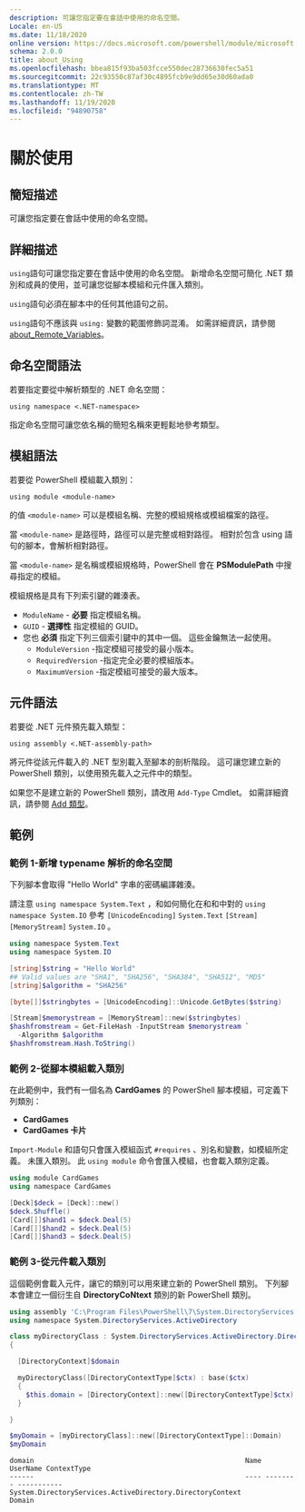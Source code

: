 ```yaml
---
description: 可讓您指定要在會話中使用的命名空間。
Locale: en-US
ms.date: 11/18/2020
online version: https://docs.microsoft.com/powershell/module/microsoft.powershell.core/about/about_using?view=powershell-7.1&WT.mc_id=ps-gethelp
schema: 2.0.0
title: about_Using
ms.openlocfilehash: bbea815f93ba503fcce550dec28736630fec5a51
ms.sourcegitcommit: 22c93550c87af30c4895fcb9e9dd65e30d60ada0
ms.translationtype: MT
ms.contentlocale: zh-TW
ms.lasthandoff: 11/19/2020
ms.locfileid: "94890758"
---
```

# <a name="about-using"></a>關於使用

## <a name="short-description"></a>簡短描述
可讓您指定要在會話中使用的命名空間。

## <a name="long-description"></a>詳細描述

`using`語句可讓您指定要在會話中使用的命名空間。 新增命名空間可簡化 .NET 類別和成員的使用，並可讓您從腳本模組和元件匯入類別。

`using`語句必須在腳本中的任何其他語句之前。

`using`語句不應該與 `using:` 變數的範圍修飾詞混淆。 如需詳細資訊，請參閱 [about_Remote_Variables](about_Remote_Variables.md)。

## <a name="namespace-syntax"></a>命名空間語法

若要指定要從中解析類型的 .NET 命名空間：

```
using namespace <.NET-namespace>
```

指定命名空間可讓您依名稱的簡短名稱來更輕鬆地參考類型。

## <a name="module-syntax"></a>模組語法

若要從 PowerShell 模組載入類別：

```
using module <module-name>
```

的值 `<module-name>` 可以是模組名稱、完整的模組規格或模組檔案的路徑。

當 `<module-name>` 是路徑時，路徑可以是完整或相對路徑。 相對於包含 using 語句的腳本，會解析相對路徑。

當 `<module-name>` 是名稱或模組規格時，PowerShell 會在 **PSModulePath** 中搜尋指定的模組。

模組規格是具有下列索引鍵的雜湊表。

- `ModuleName` - **必要** 指定模組名稱。
- `GUID` - **選擇性** 指定模組的 GUID。
- 您也 **必須** 指定下列三個索引鍵中的其中一個。 這些金鑰無法一起使用。
  - `ModuleVersion` -指定模組可接受的最小版本。
  - `RequiredVersion` -指定完全必要的模組版本。
  - `MaximumVersion` -指定模組可接受的最大版本。

## <a name="assembly-syntax"></a>元件語法

若要從 .NET 元件預先載入類型：

```
using assembly <.NET-assembly-path>
```

將元件從該元件載入的 .NET 型別載入至腳本的剖析階段。 這可讓您建立新的 PowerShell 類別，以使用預先載入之元件中的類型。

如果您不是建立新的 PowerShell 類別，請改用 `Add-Type` Cmdlet。 如需詳細資訊，請參閱 [Add 類型](xref:Microsoft.PowerShell.Utility.Add-Type)。

## <a name="examples"></a>範例

### <a name="example-1---add-namespaces-for-typename-resolution"></a>範例 1-新增 typename 解析的命名空間

下列腳本會取得 "Hello World" 字串的密碼編譯雜湊。

請注意 `using namespace System.Text` ，和如何簡化在和和中對的 `using namespace System.IO` 參考 `[UnicodeEncoding]` `System.Text` `[Stream]` `[MemoryStream]` `System.IO` 。

```powershell
using namespace System.Text
using namespace System.IO

[string]$string = "Hello World"
## Valid values are "SHA1", "SHA256", "SHA384", "SHA512", "MD5"
[string]$algorithm = "SHA256"

[byte[]]$stringbytes = [UnicodeEncoding]::Unicode.GetBytes($string)

[Stream]$memorystream = [MemoryStream]::new($stringbytes)
$hashfromstream = Get-FileHash -InputStream $memorystream `
  -Algorithm $algorithm
$hashfromstream.Hash.ToString()
```

### <a name="example-2---load-classes-from-a-script-module"></a>範例 2-從腳本模組載入類別

在此範例中，我們有一個名為 **CardGames** 的 PowerShell 腳本模組，可定義下列類別：

- **CardGames**
- **CardGames 卡片**

`Import-Module` 和語句只會匯入模組函式 `#requires` 、別名和變數，如模組所定義。 未匯入類別。 此 `using module` 命令會匯入模組，也會載入類別定義。

```powershell
using module CardGames
using namespace CardGames

[Deck]$deck = [Deck]::new()
$deck.Shuffle()
[Card[]]$hand1 = $deck.Deal(5)
[Card[]]$hand2 = $deck.Deal(5)
[Card[]]$hand3 = $deck.Deal(5)
```

### <a name="example-3---load-classes-from-an-assembly"></a>範例 3-從元件載入類別

這個範例會載入元件，讓它的類別可以用來建立新的 PowerShell 類別。 下列腳本會建立一個衍生自 **DirectoryCoNtext** 類別的新 PowerShell 類別。

```powershell
using assembly 'C:\Program Files\PowerShell\7\System.DirectoryServices.dll'
using namespace System.DirectoryServices.ActiveDirectory

class myDirectoryClass : System.DirectoryServices.ActiveDirectory.DirectoryContext
{

  [DirectoryContext]$domain

  myDirectoryClass([DirectoryContextType]$ctx) : base($ctx)
  {
    $this.domain = [DirectoryContext]::new([DirectoryContextType]$ctx)
  }

}

$myDomain = [myDirectoryClass]::new([DirectoryContextType]::Domain)
$myDomain
```

```Output
domain                                                    Name UserName ContextType
------                                                    ---- -------- -----------
System.DirectoryServices.ActiveDirectory.DirectoryContext                    Domain
```
